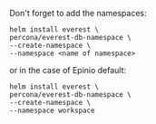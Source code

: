 Don't forget to add the namespaces:

```
helm install everest \
percona/everest-db-namespace \
--create-namespace \
--namespace <name of namespace>
```

or in the case of Epinio default:
```
helm install everest \
percona/everest-db-namespace \
--create-namespace \
--namespace workspace
```